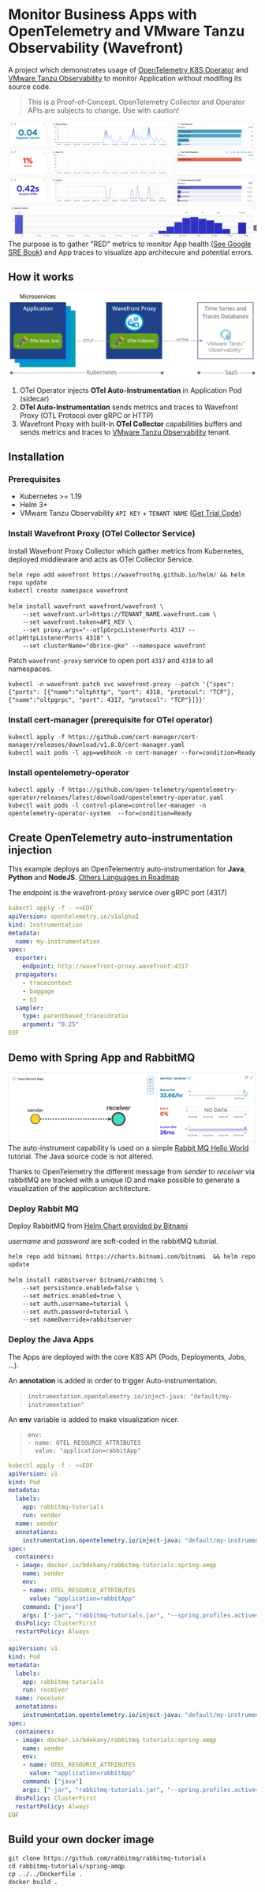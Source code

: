 # Monitor Business Apps with OpenTelemetry and VMware Tanzu Observability (Wavefront)

A project which demonstrates usage of [OpenTelemetry K8S Operator](https://github.com/open-telemetry/opentelemetry-operator) and [VMware Tanzu Observability](https://tanzu.vmware.com/observability) to monitor Application without modifing its source code.

> This is a Proof-of-Concept. OpenTelemetry Collector and Operator APIs are subjects to change. Use with caution!

![Red Metrics](images/RED-metrics.png)
The purpose is to gather "RED" metrics to monitor App health ([See Google SRE Book](https://sre.google/sre-book/monitoring-distributed-systems/#xref_monitoring_golden-signals)) and App traces to visualize app architecure and potential errors.

## How it works
![Data Flow Diagram](images/how-it-works.jpg)
1. OTel Operator injects **OTel Auto-Instrumentation** in Application Pod (sidecar)
2. **OTel Auto-Instrumentation** sends metrics and traces to Wavefront Proxy (OTL Protocol over gRPC or HTTP)
3. Wavefront Proxy with built-in **OTel Collector** capabilities buffers and sends metrics and traces to [VMware Tanzu Observability](https://tanzu.vmware.com/observability) tenant.

## Installation
### Prerequisites
 - Kubernetes >= 1.19
 - Helm 3+
 - VMware Tanzu Observability `API KEY` + `TENANT NAME` ([Get Trial Code](https://tanzu.vmware.com/observability-trial))

### Install Wavefront Proxy (OTel Collector Service)
Install Wavefront Proxy Collector which gather metrics from Kubernetes, deployed middleware and acts as OTel Collector Service.
```shell
helm repo add wavefront https://wavefronthq.github.io/helm/ && helm repo update
kubectl create namespace wavefront

helm install wavefront wavefront/wavefront \
    --set wavefront.url=https://TENANT_NAME.wavefront.com \
    --set wavefront.token=API_KEY \
    --set proxy.args="--otlpGrpcListenerPorts 4317 --otlpHttpListenerPorts 4318" \
    --set clusterName="dbrice-gke" --namespace wavefront
```

Patch `wavefront-proxy` service to open port `4317` and `4318` to all namespaces.
```shell
kubectl -n wavefront patch svc wavefront-proxy --patch '{"spec": {"ports": [{"name":"oltphttp", "port": 4318, "protocol": "TCP"}, {"name":"oltpgrpc", "port": 4317, "protocol": "TCP"}]}}'
```

### Install cert-manager (prerequisite for OTel operator)
```shell
kubectl apply -f https://github.com/cert-manager/cert-manager/releases/download/v1.8.0/cert-manager.yaml
kubectl wait pods -l app=webhook -n cert-manager --for=condition=Ready
```

### Install opentelemetry-operator 
```shell
kubectl apply -f https://github.com/open-telemetry/opentelemetry-operator/releases/latest/download/opentelemetry-operator.yaml
kubectl wait pods -l control-plane=controller-manager -n opentelemetry-operator-system  --for=condition=Ready
```

## Create OpenTelemetry auto-instrumentation injection
This example deploys an OpenTelementry auto-instrumentation for **Java**, **Python** and **NodeJS**. [Others Languages in Roadmap](https://opentelemetry.io/docs/instrumentation/)

The endpoint is the wavefront-proxy service over gRPC port (4317)
```yaml
kubectl apply -f - <<EOF
apiVersion: opentelemetry.io/v1alpha1
kind: Instrumentation
metadata:
  name: my-instrumentation
spec:
  exporter:
    endpoint: http://wavefront-proxy.wavefront:4317
  propagators:
    - tracecontext
    - baggage
    - b3
  sampler:
    type: parentbased_traceidratio
    argument: "0.25"
EOF
```

## Demo with Spring App and RabbitMQ
![App Map](images/service-map.png)
The auto-instrument capability is used on a simple [Rabbit MQ Hello World](https://www.rabbitmq.com/tutorials/tutorial-one-spring-amqp.html) tutorial. The Java source code is not altered.

Thanks to OpenTelemetry the different message from *sender* to *receiver* via rabbitMQ are tracked with a unique ID and make possible to generate a visualization of the application architecture.

### Deploy Rabbit MQ
Deploy RabbitMQ from [Helm Chart provided by Bitnami](https://bitnami.com/stack/rabbitmq/helm)

*username* and *password* are soft-coded in the rabbitMQ tutorial.

```shell
helm repo add bitnami https://charts.bitnami.com/bitnami  && helm repo update

helm install rabbitserver bitnami/rabbitmq \
    --set persistence.enabled=false \
    --set metrics.enabled=true \
    --set auth.username=tutorial \
    --set auth.password=tutorial \
    --set nameOverride=rabbitserver
```

### Deploy the Java Apps
The Apps are deployed with the core K8S API (Pods, Deployments, Jobs, ...).

An **annotation** is added in order to trigger Auto-instrumentation.
> `instrumentation.opentelemetry.io/inject-java: "default/my-instrumentation"`

An **env** variable is added to make visualization nicer.
>```
> env:
> - name: OTEL_RESOURCE_ATTRIBUTES
>   value: "application=rabbitApp"
>```

```yaml
kubectl apply -f - <<EOF
apiVersion: v1
kind: Pod
metadata:
  labels:
    app: rabbitmq-tutorials
    run: sender
  name: sender
  annotations:
    instrumentation.opentelemetry.io/inject-java: "default/my-instrumentation"
spec:
  containers:
  - image: docker.io/bdekany/rabbitmq-tutorials:spring-amqp
    name: sender
    env:
    - name: OTEL_RESOURCE_ATTRIBUTES
      value: "application=rabbitApp"
    command: ["java"]
    args: ["-jar", "rabbitmq-tutorials.jar", "--spring.profiles.active=hello-world,sender,remote"]
  dnsPolicy: ClusterFirst
  restartPolicy: Always
---
apiVersion: v1
kind: Pod
metadata:
  labels:
    app: rabbitmq-tutorials
    run: receiver
  name: receiver
  annotations:
    instrumentation.opentelemetry.io/inject-java: "default/my-instrumentation"
spec:
  containers:
  - image: docker.io/bdekany/rabbitmq-tutorials:spring-amqp
    name: sender
    env:
    - name: OTEL_RESOURCE_ATTRIBUTES
      value: "application=rabbitApp"
    command: ["java"]
    args: ["-jar", "rabbitmq-tutorials.jar", "--spring.profiles.active=hello-world,receiver,remote"]
  dnsPolicy: ClusterFirst
  restartPolicy: Always
EOF
```

## Build your own docker image
```shell
git clone https://github.com/rabbitmq/rabbitmq-tutorials
cd rabbitmq-tutorials/spring-amqp
cp ../../Dockerfile .
docker build .
```
